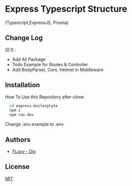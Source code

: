 
# Express Typescript Structure

(Typescript,ExpressJS, Prisma)

## Change Log

[0.1] :
- Add All Package
- Todo Example for Routes & Controller
- Add BodyParser, Cors, Helmet in Middleware


## Installation

How To Use this Repository after clone

```bash
  cd express-boilerplate
  npm i
  npm run dev
```
Change .env.example to .env

## Authors

- [FLoxy - Dio](https://www.github.com/floxydio)


## License

[MIT](https://choosealicense.com/licenses/mit/)

